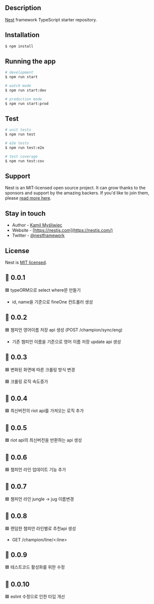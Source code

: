 ## Description

[Nest](https://github.com/nestjs/nest) framework TypeScript starter repository.

## Installation

```bash
$ npm install
```

## Running the app

```bash
# development
$ npm run start

# watch mode
$ npm run start:dev

# production mode
$ npm run start:prod
```

## Test

```bash
# unit tests
$ npm run test

# e2e tests
$ npm run test:e2e

# test coverage
$ npm run test:cov
```

## Support

Nest is an MIT-licensed open source project. It can grow thanks to the sponsors and support by the amazing backers. If you'd like to join them, please [read more here](https://docs.nestjs.com/support).

## Stay in touch

- Author - [Kamil Myśliwiec](https://kamilmysliwiec.com)
- Website - [https://nestjs.com](https://nestjs.com/)
- Twitter - [@nestframework](https://twitter.com/nestframework)

## License

Nest is [MIT licensed](LICENSE).

## 🚀 0.0.1

🟦 typeORM으로 select where문 만들기

- id, name을 기준으로 fineOne 컨트롤러 생성

## 🚀 0.0.2

🟦 챔피언 영어이름 저장 api 생성 (POST /champion/sync/eng)

- 기존 챔피언 이름을 기준으로 영어 이름 저장 update api 생성

## 🚀 0.0.3

🟦 변화된 화면에 따른 크롤링 방식 변경

🟦 크롤링 로직 속도증가

## 🚀 0.0.4

🟦 최신버전의 riot api를 가져오는 로직 추가

## 🚀 0.0.5

🟦 riot api의 최신버전을 반환하는 api 생성

## 🚀 0.0.6

🟦 챔피언 라인 업데이트 기능 추가

## 🚀 0.0.7

🟦 챔피언 라인 jungle -> jug 이름변경

## 🚀 0.0.8

🟦 랜덤한 챔피언 라인별로 추천api 생성

- GET /champion/line/<:line>

## 🚀 0.0.9

🟦 테스트코드 활성화를 위한 수정

## 🚀 0.0.10

🟦 eslint 수정으로 인한 타입 개선